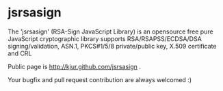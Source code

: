 jsrsasign
=========

The 'jsrsasign' (RSA-Sign JavaScript Library) is an opensource free pure JavaScript cryptographic library supports RSA/RSAPSS/ECDSA/DSA signing/validation, ASN.1, PKCS#1/5/8 private/public key, X.509 certificate and CRL

Public page is http://kjur.github.com/jsrsasign .

Your bugfix and pull request contribution are always welcomed :)

